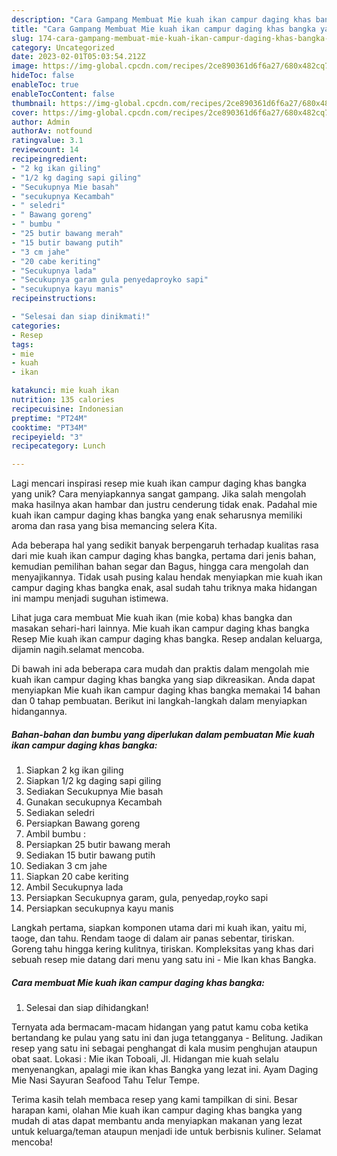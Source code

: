 ```yaml
---
description: "Cara Gampang Membuat Mie kuah ikan campur daging khas bangka yang Enak"
title: "Cara Gampang Membuat Mie kuah ikan campur daging khas bangka yang Enak"
slug: 174-cara-gampang-membuat-mie-kuah-ikan-campur-daging-khas-bangka-yang-enak
category: Uncategorized
date: 2023-02-01T05:03:54.212Z
image: https://img-global.cpcdn.com/recipes/2ce890361d6f6a27/680x482cq70/mie-kuah-ikan-campur-daging-khas-bangka-foto-resep-utama.jpg
hideToc: false
enableToc: true
enableTocContent: false
thumbnail: https://img-global.cpcdn.com/recipes/2ce890361d6f6a27/680x482cq70/mie-kuah-ikan-campur-daging-khas-bangka-foto-resep-utama.jpg
cover: https://img-global.cpcdn.com/recipes/2ce890361d6f6a27/680x482cq70/mie-kuah-ikan-campur-daging-khas-bangka-foto-resep-utama.jpg
author: Admin
authorAv: notfound
ratingvalue: 3.1
reviewcount: 14
recipeingredient:
- "2 kg ikan giling"
- "1/2 kg daging sapi giling"
- "Secukupnya Mie basah"
- "secukupnya Kecambah"
- " seledri"
- " Bawang goreng"
- " bumbu "
- "25 butir bawang merah"
- "15 butir bawang putih"
- "3 cm jahe"
- "20 cabe keriting"
- "Secukupnya lada"
- "Secukupnya garam gula penyedaproyko sapi"
- "secukupnya kayu manis"
recipeinstructions:

- "Selesai dan siap dinikmati!"
categories:
- Resep
tags:
- mie
- kuah
- ikan

katakunci: mie kuah ikan 
nutrition: 135 calories
recipecuisine: Indonesian
preptime: "PT24M"
cooktime: "PT34M"
recipeyield: "3"
recipecategory: Lunch

---
```





Lagi mencari inspirasi resep mie kuah ikan campur daging khas bangka yang unik? Cara menyiapkannya sangat gampang. Jika salah mengolah maka hasilnya akan hambar dan justru cenderung tidak enak. Padahal mie kuah ikan campur daging khas bangka yang enak seharusnya memiliki aroma dan rasa yang bisa memancing selera Kita.





Ada beberapa hal yang sedikit banyak berpengaruh terhadap kualitas rasa dari mie kuah ikan campur daging khas bangka, pertama dari jenis bahan, kemudian pemilihan bahan segar dan Bagus, hingga cara mengolah dan menyajikannya. Tidak usah pusing kalau hendak menyiapkan mie kuah ikan campur daging khas bangka enak,      asal sudah tahu triknya maka hidangan ini mampu menjadi suguhan istimewa.














Lihat juga cara membuat Mie kuah ikan (mie koba) khas bangka dan masakan sehari-hari lainnya. Mie kuah ikan campur daging khas bangka Resep Mie kuah ikan campur daging khas bangka. Resep andalan keluarga, dijamin nagih.selamat mencoba.






Di bawah ini ada beberapa cara mudah dan praktis dalam mengolah mie kuah ikan campur daging khas bangka yang siap dikreasikan. Anda dapat menyiapkan Mie kuah ikan campur daging khas bangka memakai 14 bahan dan 0 tahap pembuatan. Berikut ini langkah-langkah dalam menyiapkan hidangannya.

<!--inarticleads1-->

##### Bahan-bahan dan bumbu yang diperlukan dalam pembuatan Mie kuah ikan campur daging khas bangka:

1. Siapkan 2 kg ikan giling
1. Siapkan 1/2 kg daging sapi giling
1. Sediakan Secukupnya Mie basah
1. Gunakan secukupnya Kecambah
1. Sediakan  seledri
1. Persiapkan  Bawang goreng
1. Ambil  bumbu :
1. Persiapkan 25 butir bawang merah
1. Sediakan 15 butir bawang putih
1. Sediakan 3 cm jahe
1. Siapkan 20 cabe keriting
1. Ambil Secukupnya lada
1. Persiapkan Secukupnya garam, gula, penyedap,royko sapi
1. Persiapkan secukupnya kayu manis


Langkah pertama, siapkan komponen utama dari mi kuah ikan, yaitu mi, taoge, dan tahu. Rendam taoge di dalam air panas sebentar, tiriskan. Goreng tahu hingga kering kulitnya, tiriskan. Kompleksitas yang khas dari sebuah resep mie datang dari menu yang satu ini - Mie Ikan khas Bangka. 

<!--inarticleads2-->

##### Cara membuat Mie kuah ikan campur daging khas bangka:


1. Selesai dan siap dihidangkan!

Ternyata ada bermacam-macam hidangan yang patut kamu coba ketika bertandang ke pulau yang satu ini dan juga tetangganya - Belitung. Jadikan resep yang satu ini sebagai penghangat di kala musim penghujan ataupun obat saat. Lokasi : Mie ikan Toboali, Jl. Hidangan mie kuah selalu menyenangkan, apalagi mie ikan khas Bangka yang lezat ini. Ayam Daging Mie Nasi Sayuran Seafood Tahu Telur Tempe. 

Terima kasih telah membaca resep yang kami tampilkan di sini. Besar harapan kami, olahan Mie kuah ikan campur daging khas bangka yang mudah di atas dapat membantu anda menyiapkan makanan yang lezat untuk keluarga/teman ataupun menjadi ide untuk berbisnis kuliner. Selamat mencoba!
